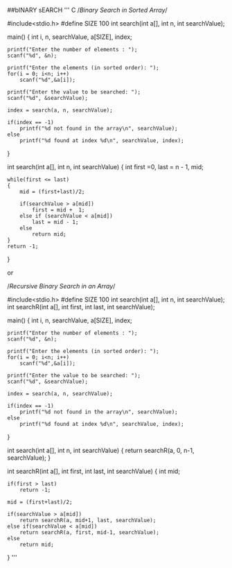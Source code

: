 ##bINARY sEARCH
'''  C
	/*Binary Search in Sorted Array*/

#include<stdio.h>
#define SIZE 100
int search(int a[], int n, int searchValue);

main()
{
	int i, n, searchValue, a[SIZE], index;

	printf("Enter the number of elements : ");
	scanf("%d", &n);

	printf("Enter the elements (in sorted order): ");
	for(i = 0; i<n; i++)
		scanf("%d",&a[i]);

	printf("Enter the value to be searched: ");
	scanf("%d", &searchValue);

	index = search(a, n, searchValue);

	if(index == -1)
		printf("%d not found in the array\n", searchValue);
	else
		printf("%d found at index %d\n", searchValue, index);

}

int search(int a[], int n, int searchValue)
{
	int first =0, last = n - 1, mid;

	while(first <= last)
	{
		mid = (first+last)/2;

		if(searchValue > a[mid])
			first = mid +  1;
		else if (searchValue < a[mid])
			last = mid - 1;
		else
			return mid;
	}
	return -1;
}

or 

/*Recursive Binary Search in an Array*/

#include<stdio.h>
#define SIZE 100
int search(int a[], int n, int searchValue);
int searchR(int a[], int first, int last, int searchValue);

main()
{
	int i, n, searchValue, a[SIZE], index;

	printf("Enter the number of elements : ");
	scanf("%d", &n);

	printf("Enter the elements (in sorted order): ");
	for(i = 0; i<n; i++)
		scanf("%d",&a[i]);

	printf("Enter the value to be searched: ");
	scanf("%d", &searchValue);

	index = search(a, n, searchValue);

	if(index == -1)
		printf("%d not found in the array\n", searchValue);
	else
		printf("%d found at index %d\n", searchValue, index);

}

int search(int a[], int n, int searchValue)
{
	return searchR(a, 0, n-1, searchValue);
}

int searchR(int a[], int first, int last, int searchValue)
{
	int mid;

	if(first > last)
		return -1;

	mid = (first+last)/2;

	if(searchValue > a[mid])
		return searchR(a, mid+1, last, searchValue);
	else if(searchValue < a[mid])
		return searchR(a, first, mid-1, searchValue);
	else
		return mid;
}
'''
